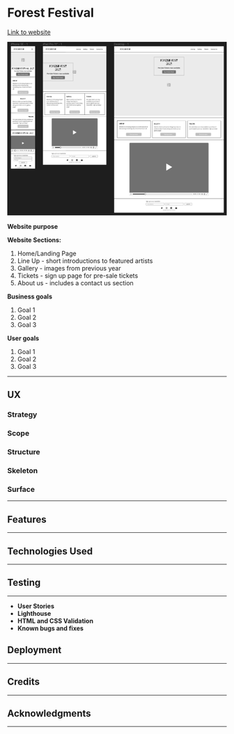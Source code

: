 # Forest Festival
[Link to website](https://github.com/lrchnnng/forestfest.git)

![Website mockups](assets/wireframes.png)

**Website purpose**

**Website Sections:**
1. Home/Landing Page
2. Line Up - short introductions to featured artists
3. Gallery - images from previous year
4. Tickets - sign up page for pre-sale tickets
5. About us - includes a contact us section 

**Business goals**
1. Goal 1
2. Goal 2
3. Goal 3

**User goals**
1. Goal 1
2. Goal 2
3. Goal 3
---

## UX

### Strategy

### Scope

### Structure

### Skeleton

### Surface
---

## Features
---

## Technologies Used
---

## Testing
---
- **User Stories**
- **Lighthouse**
- **HTML and CSS Validation**
- **Known bugs and fixes**

## Deployment
---

## Credits
---

## Acknowledgments
---
